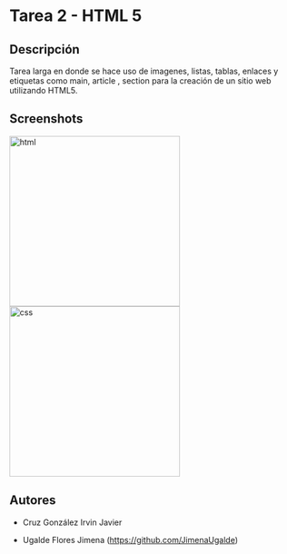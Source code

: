 # Tarea 2 - HTML 5

## Descripción

Tarea larga en donde se hace uso de imagenes, listas, tablas, enlaces y etiquetas como main, article , section para la creación de un sitio web utilizando HTML5.

## Screenshots
<img src="/images/ssCSS.png" alt="html" width="300px">
<img src="/images/ssHTML.png" alt="css" width="300px">

## Autores
* Cruz González Irvin Javier
- Ugalde Flores Jimena (https://github.com/JimenaUgalde)